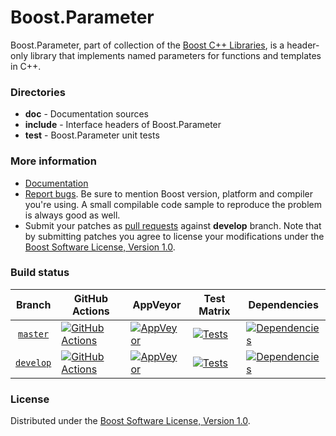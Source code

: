 # Boost.Parameter

Boost.Parameter, part of collection of the [Boost C++ Libraries](https://github.com/boostorg), is a header-only library that implements named parameters for functions and templates in C++.

### Directories

* **doc** - Documentation sources
* **include** - Interface headers of Boost.Parameter
* **test** - Boost.Parameter unit tests

### More information

* [Documentation](https://www.boost.org/libs/parameter)
* [Report bugs](https://github.com/boostorg/parameter/issues/new). Be sure to mention Boost version, platform and compiler you're using. A small compilable code sample to reproduce the problem is always good as well.
* Submit your patches as [pull requests](https://github.com/boostorg/parameter/compare) against **develop** branch. Note that by submitting patches you agree to license your modifications under the [Boost Software License, Version 1.0](https://www.boost.org/LICENSE_1_0.txt).

### Build status

Branch          | GitHub Actions | AppVeyor | Test Matrix | Dependencies |
:-------------: | -------------- | -------- | ----------- | ------------ |
[`master`](https://github.com/boostorg/parameter/tree/master) | [![GitHub Actions](https://github.com/boostorg/parameter/actions/workflows/ci.yml/badge.svg?branch=master)](https://github.com/boostorg/parameter/actions?query=branch%3Amaster) | [![AppVeyor](https://ci.appveyor.com/api/projects/status/e9iptg55otiv040a/branch/master?svg=true)](https://ci.appveyor.com/project/Lastique/parameter/branch/master) | [![Tests](https://img.shields.io/badge/matrix-master-brightgreen.svg)](http://www.boost.org/development/tests/master/developer/parameter.html) | [![Dependencies](https://img.shields.io/badge/deps-master-brightgreen.svg)](https://pdimov.github.io/boostdep-report/master/parameter.html)
[`develop`](https://github.com/boostorg/parameter/tree/develop) | [![GitHub Actions](https://github.com/boostorg/parameter/actions/workflows/ci.yml/badge.svg?branch=develop)](https://github.com/boostorg/parameter/actions?query=branch%3Adevelop) | [![AppVeyor](https://ci.appveyor.com/api/projects/status/e9iptg55otiv040a/branch/develop?svg=true)](https://ci.appveyor.com/project/Lastique/parameter/branch/develop) | [![Tests](https://img.shields.io/badge/matrix-develop-brightgreen.svg)](http://www.boost.org/development/tests/develop/developer/parameter.html) | [![Dependencies](https://img.shields.io/badge/deps-develop-brightgreen.svg)](https://pdimov.github.io/boostdep-report/develop/parameter.html)

### License

Distributed under the [Boost Software License, Version 1.0](https://www.boost.org/LICENSE_1_0.txt).
